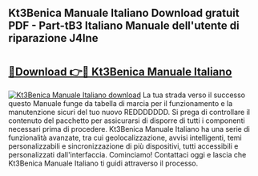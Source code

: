 ## Kt3Benica Manuale Italiano Download gratuit PDF - Part-tB3 Italiano Manuale dell'utente di riparazione J4lne

# <h2><a href="http://dffys8r.blite.top/?on=Kt3Benica+Manuale+Italiano">🔗Download 👉🔴 Kt3Benica Manuale Italiano</a></h2>

[![Kt3Benica Manuale Italiano download](https://i.imgur.com/lujVjoI.png)](http://dffys8r.blite.top/?on=Kt3Benica+Manuale+Italiano)
La tua strada verso il successo questo Manuale funge da tabella di marcia per il funzionamento e la manutenzione sicuri del tuo nuovo REDDDDDDD. Si prega di controllare il contenuto del pacchetto per assicurarsi di disporre di tutti i componenti necessari prima di procedere. Kt3Benica Manuale Italiano ha una serie di funzionalità avanzate, tra cui geolocalizzazione, avvisi intelligenti, temi personalizzabili e sincronizzazione di più dispositivi, tutti accessibili e personalizzati dall'interfaccia. Cominciamo! Contattaci oggi e lascia che Kt3Benica Manuale Italiano ti guidi attraverso il processo.
